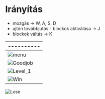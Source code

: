 Irányítás 
=========

* mozgás -> W, A, S, D
* ajtón továbbjutás -
blockok aktiválása ->  J
* blockok váltás -> K


----------|
----------|
![menu](https://user-images.githubusercontent.com/71095048/189484152-86ab0da0-9572-4755-902b-6815eb3d728c.PNG)|
![Goodjob](https://user-images.githubusercontent.com/71095048/189484156-447197fa-189b-4610-b98f-d9769055c1ff.PNG)|
![Level_1](https://user-images.githubusercontent.com/71095048/189484157-9fb44ddf-7657-458b-afe8-3c8416aedb22.PNG)|
![Win](https://user-images.githubusercontent.com/71095048/189484160-4fcb5c89-c2c8-4401-86ae-3bcf6f326c34.PNG)|
![Lose](https://user-images.githubusercontent.com/71095048/189484163-f4cd3f0f-b93c-4e96-acb2-1e810885f9ce.PNG)

